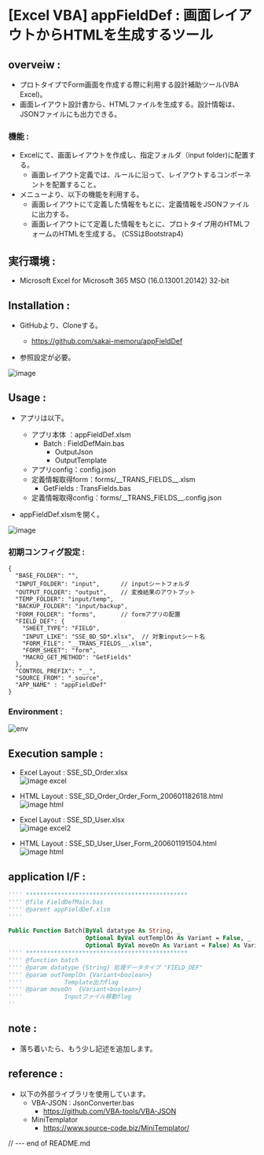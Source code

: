 # [Excel VBA] appFieldDef : 画面レイアウトからHTMLを生成するツール

## overveiw :

- プロトタイプでForm画面を作成する際に利用する設計補助ツール(VBA Excel)。
- 画面レイアウト設計書から、HTMLファイルを生成する。設計情報は、JSONファイルにも出力できる。

### 機能 :
- Excelにて、画面レイアウトを作成し、指定フォルダ（input folder)に配置する。  
    + 画面レイアウト定義では、ルールに沿って、レイアウトするコンポーネントを配置すること。
- メニューより、以下の機能を利用する。
    + 画面レイアウトにて定義した情報をもとに、定義情報をJSONファイルに出力する。  
    + 画面レイアウトにて定義した情報をもとに、プロトタイプ用のHTMLフォームのHTMLを生成する。  (CSSはBootstrap4)  

## 実行環境 :

- Microsoft Excel for Microsoft 365 MSO (16.0.13001.20142) 32-bit

## Installation :

- GitHubより、Cloneする。  
    +  https://github.com/sakai-memoru/appFieldDef  

- 参照設定が必要。  

![image](https://gyazo.com/7d30f2387e7818067fd7596a82e507e9.png) 



## Usage :
- アプリは以下。
    + アプリ本体  ：appFieldDef.xlsm  
        - Batch : FieldDefMain.bas 
            + OutputJson  
            + OutputTemplate
    + アプリconfig：config.json  
    + 定義情報取得form：forms/_\_TRANS_FIELDS__.xlsm  
         - GetFields  : TransFields.bas
    + 定義情報取得config：forms/_\_TRANS_FIELDS__.config.json 

- appFieldDef.xlsmを開く。  

![image](https://gyazo.com/76dc4c13106ac9fc03dbb064d6c37f43.png)  


### 初期コンフィグ設定 :
   
```
{
  "BASE_FOLDER": "", 
  "INPUT_FOLDER": "input",      // inputシートフォルダ
  "OUTPUT_FOLDER": "output",    // 変換結果のアウトプット
  "TEMP_FOLDER": "input/temp",
  "BACKUP_FOLDER": "input/backup",
  "FORM_FOLDER": "forms",       // formアプリの配置
  "FIELD_DEF": {
    "SHEET_TYPE": "FIELD",
    "INPUT_LIKE": "SSE_BD_SD*.xlsx",  // 対象inputシート名
    "FORM_FILE": "__TRANS_FIELDS__.xlsm",
    "FORM_SHEET": "form",
    "MACRO_GET_METHOD": "GetFields"
  },
  "CONTROL_PREFIX": "__",
  "SOURCE_FROM": "_source",
  "APP_NAME" : "appFieldDef"
}
```  

### Environment :

![env](https://gyazo.com/ca8236f45f17fe16e8eac31618e166ff.png)

## Execution sample :

- Excel Layout : SSE_SD_Order.xlsx  
![image excel](https://gyazo.com/aabe9329bfb59a21ac59675e2f520beb.png)

- HTML Layout : SSE_SD_Order_Order_Form_200601182618.html  
![image html](https://gyazo.com/207f59e741bf505395ba26f6fb4aabdc.png)  

- Excel Layout : SSE_SD_User.xlsx  
![image excel2](https://gyazo.com/9c3788f029f4f7fe9e098e2744e4bbaa.png)

- HTML Layout : SSE_SD_User_User_Form_200601191504.html  
![image html](https://gyazo.com/dde2bd52d2c1ba632201f95440acb7e4.png)  

## application I/F :

```vb
'''' **********************************************
'''' @file FieldDefMain.bas
'''' @parent appFieldDef.xlsm
''''

Public Function Batch(ByVal datatype As String, _
                      Optional ByVal outTemplOn As Variant = False, _
                      Optional ByVal moveOn As Variant = False) As Variant
'''' **********************************************
'''' @function batch
'''' @param datatype {String} 処理データタイプ "FIELD_DEF"
'''' @param outTemplOn {Variant<boolean>}
''''            Template出力flag
'''' @param moveOn  {Variant<boolean>}
''''            Inputファイル移動flag
''
```

## note :
- 落ち着いたら、もう少し記述を追加します。  

## reference :

- 以下の外部ライブラリを使用しています。  
  + VBA-JSON : JsonConverter.bas  
    - https://github.com/VBA-tools/VBA-JSON  
  + MiniTemplator  
    - https://www.source-code.biz/MiniTemplator/  

// --- end of README.md